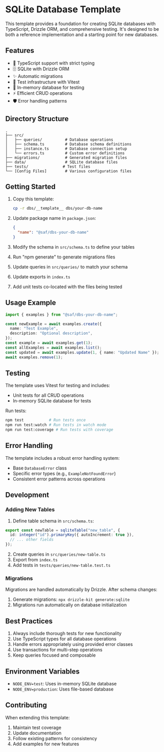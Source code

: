 # SQLite Database Template

This template provides a foundation for creating SQLite databases with TypeScript, Drizzle ORM, and comprehensive testing. It's designed to be both a reference implementation and a starting point for new databases.

## Features

- 🎯 TypeScript support with strict typing
- 🗄️ SQLite with Drizzle ORM
- ✨ Automatic migrations
- 🧪 Test infrastructure with Vitest
- 🔄 In-memory database for testing
- ⚡ Efficient CRUD operations
- 🛡️ Error handling patterns

## Directory Structure

```
.
├── src/
│   ├── queries/          # Database operations
│   ├── schema.ts         # Database schema definitions
│   ├── instance.ts       # Database connection setup
│   └── errors.ts         # Custom error definitions
├── migrations/           # Generated migration files
├── data/                 # SQLite database files
├── tests/               # Test files
└── [Config Files]        # Various configuration files
```

## Getting Started

1. Copy this template:

   ```bash
   cp -r dbs/__template__ dbs/your-db-name
   ```

2. Update package name in `package.json`:

   ```json
   {
     "name": "@saf/dbs-your-db-name"
   }
   ```

3. Modify the schema in `src/schema.ts` to define your tables
4. Run "npm generate" to generate migrations files
5. Update queries in `src/queries/` to match your schema
6. Update exports in `index.ts`
7. Add unit tests co-located with the files being tested

## Usage Example

```typescript
import { examples } from "@saf/dbs-your-db-name";

const newExample = await examples.create({
  name: "Test Example",
  description: "Optional description",
});
const example = await examples.get(1);
const allExamples = await examples.list();
const updated = await examples.update(1, { name: "Updated Name" });
await examples.remove(1);
```

## Testing

The template uses Vitest for testing and includes:

- Unit tests for all CRUD operations
- In-memory SQLite database for tests

Run tests:

```bash
npm test           # Run tests once
npm run test:watch # Run tests in watch mode
npm run test:coverage # Run tests with coverage
```

## Error Handling

The template includes a robust error handling system:

- Base `DatabaseError` class
- Specific error types (e.g., `ExampleNotFoundError`)
- Consistent error patterns across operations

## Development

### Adding New Tables

1. Define table schema in `src/schema.ts`:

```typescript
export const newTable = sqliteTable("new_table", {
  id: integer("id").primaryKey({ autoIncrement: true }),
  // ... other fields
});
```

2. Create queries in `src/queries/new-table.ts`
3. Export from `index.ts`
4. Add tests in `tests/queries/new-table.test.ts`

### Migrations

Migrations are handled automatically by Drizzle. After schema changes:

1. Generate migrations: `npx drizzle-kit generate:sqlite`
2. Migrations run automatically on database initialization

## Best Practices

1. Always include thorough tests for new functionality
2. Use TypeScript types for all database operations
3. Handle errors appropriately using provided error classes
4. Use transactions for multi-step operations
5. Keep queries focused and composable

## Environment Variables

- `NODE_ENV=test`: Uses in-memory SQLite database
- `NODE_ENV=production`: Uses file-based database

## Contributing

When extending this template:

1. Maintain test coverage
2. Update documentation
3. Follow existing patterns for consistency
4. Add examples for new features
